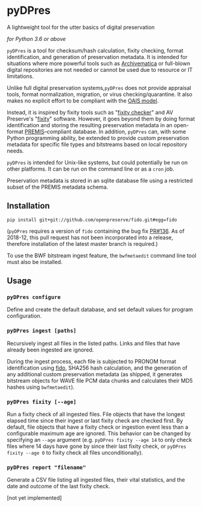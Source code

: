 # pyDPres

A lightweight tool for the utter basics of digital preservation


_for Python 3.6 or above_

`pyDPres` is a tool for checksum/hash calculation, fixity checking, format identification, and generation of preservation metadata. It is intended for situations where more powerful tools such as [Archivematica](http://archivematica.org) or full-blown digital repositories are not needed or cannot be used due to resource or IT limitations. 

Unlike full digital preservation systems,`pyDPres` does not provide appraisal tools, format normalization, migration, or virus checking/quarantine. It also makes no explicit effort to be compliant with the [OAIS model](https://en.wikipedia.org/wiki/Open_Archival_Information_System). 

Instead, it is inspired by fixity tools such as "[fixity checker](https://github.com/tingletech/fixity_checker)" and AV Preserve's "[fixity](https://www.weareavp.com/products/fixity/)" software. However, it goes beyond them by doing format identification and storing the resulting preservation metadata in an open-format [PREMIS](http://www.loc.gov/standards/premis/v3/)–compliant database. In addition, `pyDPres` can, with some Python programming ability, be extended to provide custom preservation metadata for specific file types and bitstreams based on local repository needs.

`pyDPres` is intended for Unix-like systems, but could potentially be run on other platforms. It can be run on the command line or as a `cron` job.

Preservation metadata is stored in an sqlite database file using a restricted subset of the PREMIS metadata schema.

## Installation
`pip install git+git://github.com/openpreserve/fido.git#egg=fido` 

(`pyDPres` requires a version of `fido` containing the bug fix [PR#136](https://github.com/openpreserve/fido/pull/136). As of 2018-12, this pull request has not been incorporated into a release, therefore installation of the latest master branch is required.)

To use the BWF bitstream ingest feature, the `bwfmetaedit` command line tool must also be installed.



## Usage

### `pyDPres configure`
Define and create the default database, and set default values for program configuration.

### `pyDPres ingest [paths]`
Recursively ingest all files in the listed paths. Links and files that have already been ingested are ignored. 

During the ingest process, each file is subjected to PRONOM format identification using [fido](http://openpreservation.org/technology/products/fido/), SHA256 hash calculation, and the generation of any additional custom preservation metadata (as shipped, it generates bitstream objects for WAVE file PCM data chunks and calculates their MD5 hashes using `bwfmetaedit`).

### `pyDPres fixity [--age]`

Run a fixity check of all ingested files. File objects that have the longest elapsed time since their ingest or last fixity check are checked first. By default, file objects that have a fixity check or ingestion event less than a configurable maximum age are ignored. This behavior can be changed by specifying an `--age` argument (e.g. `pyDPres fixity --age 14` to only check files where 14 days have gone by since their last fixity check, or `pyDPres fixity --age 0` to fixity check all files unconditionally).

### `pyDPres report "filename"`
Generate a CSV file listing all ingested files, their vital statistics, and the date and outcome of the last fixity check.
 
[not yet implemented]